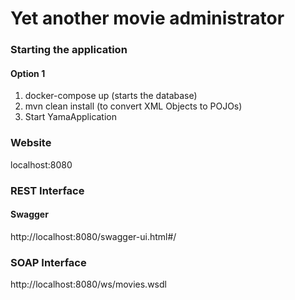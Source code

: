 # Yet another movie administrator

### Starting the application

#### Option 1
1. docker-compose up (starts the database)
2. mvn clean install (to convert XML Objects to POJOs)
3. Start YamaApplication

### Website 
localhost:8080

### REST Interface
#### Swagger 
http://localhost:8080/swagger-ui.html#/

### SOAP Interface
http://localhost:8080/ws/movies.wsdl